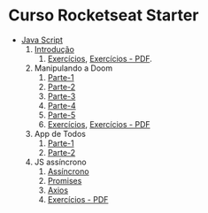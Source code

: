 # Curso Rocketseat Starter

* [Java Script](rocketseat_curso_js/)
    1. [Introdução](rocketseat_curso_js/1_introducao_js)
        1. [Exercícios](rocketseat_curso_js/1_introducao_js_exercicios.html), [Exercícios - PDF](rocketseat_curso_js/1_introducao_js_exercicios.pdf). 
    1. Manipulando a Doom
        1. [Parte-1](rocketseat_curso_js/2_manipulando_doom_1.html)
        1. [Parte-2](rocketseat_curso_js/2_manipulando_doom_2.html)
        1. [Parte-3](rocketseat_curso_js/2_manipulando_doom_3.html)
        1. [Parte-4](rocketseat_curso_js/2_manipulando_doom_4.html)
        1. [Parte-5](rocketseat_curso_js/2_manipulando_doom_5.html)
        1. [Exercícios](rocketseat_curso_js/2_manipulando_doom_exercicios.html), [Exercícios - PDF](rocketseat_curso_js/2_manipulando_doom_exercicios.pdf)
    1. App de Todos
        1. [Parte-1](rocketseat_curso_js/3_app_de_to_do_1.html)
        1. [Parte-2](rocketseat_curso_js/3_app_de_to_do_2.html)
    1. JS assíncrono
        1. [Assíncrono](4_js_assincrono.html)
        1. [Promises](4_js_promises.html)
        1. [Axios](4_js_axios.html)
        1. [Exercícios - PDF](4_js_assincrono.pdf)
        
    
